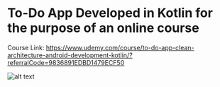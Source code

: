 # To-Do App Developed in Kotlin for the purpose of an online course

Course Link: https://www.udemy.com/course/to-do-app-clean-architecture-android-development-kotlin/?referralCode=9836891EDBD1479ECF50

![alt text](https://i.postimg.cc/vZyBzRpj/passwd.png)
